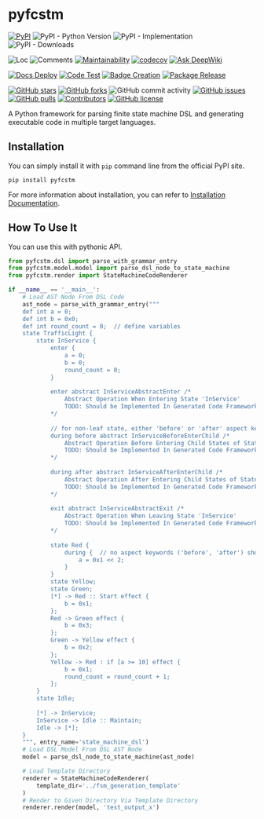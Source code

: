 # pyfcstm

[![PyPI](https://img.shields.io/pypi/v/pyfcstm)](https://pypi.org/project/pyfcstm/)
![PyPI - Python Version](https://img.shields.io/pypi/pyversions/pyfcstm)
![PyPI - Implementation](https://img.shields.io/pypi/implementation/pyfcstm)
![PyPI - Downloads](https://img.shields.io/pypi/dm/pyfcstm)

![Loc](https://img.shields.io/endpoint?url=https://gist.githubusercontent.com/HansBug/7eb8c32d6549edaa09592ca2a5a47187/raw/loc.json)
![Comments](https://img.shields.io/endpoint?url=https://gist.githubusercontent.com/HansBug/7eb8c32d6549edaa09592ca2a5a47187/raw/comments.json)
[![Maintainability](https://api.codeclimate.com/v1/badges/5b6e14a915b63faeae90/maintainability)](https://codeclimate.com/github/HansBug/pyfcstm/maintainability)
[![codecov](https://codecov.io/gh/hansbug/pyfcstm/graph/badge.svg?token=NYSTMMTC2F)](https://codecov.io/gh/hansbug/pyfcstm)
[![Ask DeepWiki](https://deepwiki.com/badge.svg)](https://deepwiki.com/HansBug/pyfcstm)

[![Docs Deploy](https://github.com/hansbug/pyfcstm/workflows/Docs%20Deploy/badge.svg)](https://github.com/hansbug/pyfcstm/actions?query=workflow%3A%22Docs+Deploy%22)
[![Code Test](https://github.com/hansbug/pyfcstm/workflows/Code%20Test/badge.svg)](https://github.com/hansbug/pyfcstm/actions?query=workflow%3A%22Code+Test%22)
[![Badge Creation](https://github.com/hansbug/pyfcstm/workflows/Badge%20Creation/badge.svg)](https://github.com/hansbug/pyfcstm/actions?query=workflow%3A%22Badge+Creation%22)
[![Package Release](https://github.com/hansbug/pyfcstm/workflows/Package%20Release/badge.svg)](https://github.com/hansbug/pyfcstm/actions?query=workflow%3A%22Package+Release%22)

[![GitHub stars](https://img.shields.io/github/stars/hansbug/pyfcstm)](https://github.com/hansbug/pyfcstm/stargazers)
[![GitHub forks](https://img.shields.io/github/forks/hansbug/pyfcstm)](https://github.com/hansbug/pyfcstm/network)
![GitHub commit activity](https://img.shields.io/github/commit-activity/m/hansbug/pyfcstm)
[![GitHub issues](https://img.shields.io/github/issues/hansbug/pyfcstm)](https://github.com/hansbug/pyfcstm/issues)
[![GitHub pulls](https://img.shields.io/github/issues-pr/hansbug/pyfcstm)](https://github.com/hansbug/pyfcstm/pulls)
[![Contributors](https://img.shields.io/github/contributors/hansbug/pyfcstm)](https://github.com/hansbug/pyfcstm/graphs/contributors)
[![GitHub license](https://img.shields.io/github/license/hansbug/pyfcstm)](https://github.com/hansbug/pyfcstm/blob/master/LICENSE)

A Python framework for parsing finite state machine DSL and generating executable code in multiple target languages.

## Installation

You can simply install it with `pip` command line from the official PyPI site.

```shell
pip install pyfcstm
```

For more information about installation, you can refer
to [Installation Documentation](https://hansbug.github.io/pyfcstm/main/tutorials/installation/index.html).

## How To Use It

You can use this with pythonic API.

```python
from pyfcstm.dsl import parse_with_grammar_entry
from pyfcstm.model.model import parse_dsl_node_to_state_machine
from pyfcstm.render import StateMachineCodeRenderer

if __name__ == '__main__':
    # Load AST Node From DSL Code
    ast_node = parse_with_grammar_entry("""
    def int a = 0;
    def int b = 0x0;
    def int round_count = 0;  // define variables
    state TrafficLight {
        state InService {
            enter {
                a = 0;
                b = 0;
                round_count = 0;
            }
            
            enter abstract InServiceAbstractEnter /*
                Abstract Operation When Entering State 'InService'
                TODO: Should be Implemented In Generated Code Framework
            */
            
            // for non-leaf state, either 'before' or 'after' aspect keyword should be used for during block
            during before abstract InServiceBeforeEnterChild /*
                Abstract Operation Before Entering Child States of State 'InService'
                TODO: Should be Implemented In Generated Code Framework
            */
            
            during after abstract InServiceAfterEnterChild /*
                Abstract Operation After Entering Child States of State 'InService'
                TODO: Should be Implemented In Generated Code Framework
            */
            
            exit abstract InServiceAbstractExit /*
                Abstract Operation When Leaving State 'InService'
                TODO: Should be Implemented In Generated Code Framework
            */
        
            state Red {
                during {  // no aspect keywords ('before', 'after') should be used for during block of leaf state
                    a = 0x1 << 2;
                }
            }
            state Yellow;
            state Green;
            [*] -> Red :: Start effect {
                b = 0x1;
            };
            Red -> Green effect {
                b = 0x3;
            };
            Green -> Yellow effect {
                b = 0x2;
            };
            Yellow -> Red : if [a >= 10] effect {
                b = 0x1;
                round_count = round_count + 1;
            };
        }
        state Idle;
        
        [*] -> InService;
        InService -> Idle :: Maintain;
        Idle -> [*];
    }
    """, entry_name='state_machine_dsl')
    # Load DSL Model From DSL AST Node
    model = parse_dsl_node_to_state_machine(ast_node)

    # Load Template Directory
    renderer = StateMachineCodeRenderer(
        template_dir='../fsm_generation_template'
    )
    # Render to Given Directory Via Template Directory
    renderer.render(model, 'test_output_x')
```
